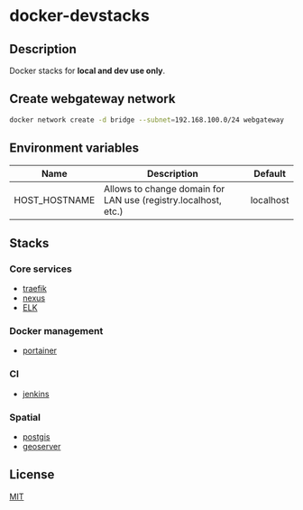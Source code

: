 # docker-devstacks

## Description

Docker stacks for **local and dev use only**.

## Create webgateway network

```bash
docker network create -d bridge --subnet=192.168.100.0/24 webgateway
```

## Environment variables

| Name          | Description                                                     | Default   |
|---------------|-----------------------------------------------------------------|-----------|
| HOST_HOSTNAME | Allows to change domain for LAN use (registry.localhost, etc.)  | localhost |

## Stacks

### Core services

* [traefik](traefik/README.md)
* [nexus](nexus/README.md)
* [ELK](elk/README.md)

### Docker management

* [portainer](portainer/README.md)

### CI

* [jenkins](jenkins/README.md)

### Spatial

* [postgis](postgis/README.md)
* [geoserver](geoserver/README.md)

## License

[MIT](LICENSE)
